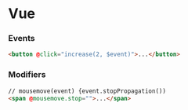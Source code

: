 # Vue

### Events

```html
<button @click="increase(2, $event)">...</button>
```

### Modifiers

```html
// mousemove(event) {event.stopPropagation())
<span @mousemove.stop="">...</span>
```
